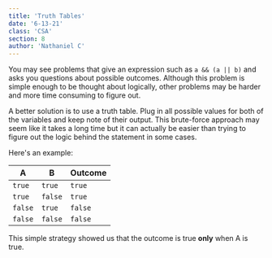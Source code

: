 ```yaml
---
title: 'Truth Tables'
date: '6-13-21'
class: 'CSA'
section: 8
author: 'Nathaniel C'
---
```


You may see problems that give an expression such as ``` a && (a || b) ``` and asks you questions about possible outcomes. Although this problem is simple enough to be thought about logically, other problems may be harder and more time consuming to figure out.

A better solution is to use a truth table. Plug in all possible values for both of the variables and keep note of their output. This brute-force approach may seem like it takes a long time but it can actually be easier than trying to figure out the logic behind the statement in some cases.

Here's an example:

| A | B | Outcome |
| ----------- | ----------- | ----------- |
| ```true``` | ```true```| ```true``` |
| ```true```   | ```false```| ```true``` |
| ```false``` | ```true```| ```false``` |
| ```false```   | ```false```| ```false``` |

This simple strategy showed us that the outcome is true **only** when A is true.